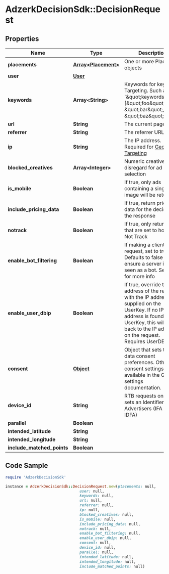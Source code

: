 # AdzerkDecisionSdk::DecisionRequest

## Properties

Name | Type | Description | Notes
------------ | ------------- | ------------- | -------------
**placements** | [**Array&lt;Placement&gt;**](Placement.md) | One or more Placement objects | 
**user** | [**User**](User.md) |  | [optional] 
**keywords** | **Array&lt;String&gt;** | Keywords for keyword Targeting. Such as &#x60;\&quot;keywords\&quot;: [\&quot;foo\&quot;, \&quot;bar\&quot;, \&quot;baz\&quot;]&#x60;. | [optional] 
**url** | **String** | The current page URL | [optional] 
**referrer** | **String** | The referrer URL | [optional] 
**ip** | **String** | The IP address. Required for [Geo-Targeting](https://dev.adzerk.com/docs/geo-location) | [optional] 
**blocked_creatives** | **Array&lt;Integer&gt;** | Numeric creative ids to disregard for ad selection | [optional] 
**is_mobile** | **Boolean** | If true, only ads containing a single image will be returned | [optional] 
**include_pricing_data** | **Boolean** | If true, return pricing data for the decision in the response | [optional] 
**notrack** | **Boolean** | If true, only return ads that are set to honor Do Not Track | [optional] 
**enable_bot_filtering** | **Boolean** | If making a client-side request, set to true. Defaults to false to ensure a server isn&#39;t seen as a bot. See [here](https://dev.adzerk.com/docs/tracking-overview#section-bot-filtering) for more info | [optional] 
**enable_user_dbip** | **Boolean** | If true, override the IP address of the request with the IP address supplied on the UserKey. If no IP address is found on the UserKey, this will fall back to the IP address on the request. Requires UserDB | [optional] 
**consent** | [**Object**](.md) | Object that sets the data consent preferences. Other consent settings are available in the GDPR settings documentation. | [optional] 
**device_id** | **String** | RTB requests only - sets an Identifier for Advertisers (IFA or IDFA) | [optional] 
**parallel** | **Boolean** |  | [optional] 
**intended_latitude** | **String** |  | [optional] 
**intended_longitude** | **String** |  | [optional] 
**include_matched_points** | **Boolean** |  | [optional] 

## Code Sample

```ruby
require 'AdzerkDecisionSdk'

instance = AdzerkDecisionSdk::DecisionRequest.new(placements: null,
                                 user: null,
                                 keywords: null,
                                 url: null,
                                 referrer: null,
                                 ip: null,
                                 blocked_creatives: null,
                                 is_mobile: null,
                                 include_pricing_data: null,
                                 notrack: null,
                                 enable_bot_filtering: null,
                                 enable_user_dbip: null,
                                 consent: null,
                                 device_id: null,
                                 parallel: null,
                                 intended_latitude: null,
                                 intended_longitude: null,
                                 include_matched_points: null)
```


